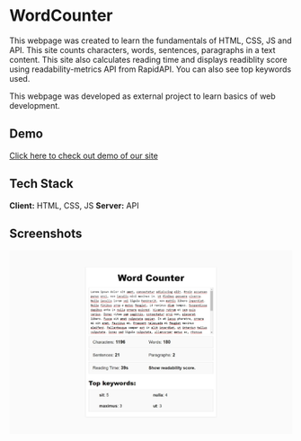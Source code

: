 # WordCounter

This webpage was created to learn the fundamentals of HTML, CSS, JS and API. This site counts characters, words, sentences, paragraphs in a text content. This site also calculates reading time and displays readiblity score using readability-metrics API from RapidAPI. You can also see top keywords used. 

This webpage was developed as external project to learn basics of web development.

## Demo

[Click here to check out demo of our site](rawatshruti.github.io/WordCounter/)


## Tech Stack

**Client:** HTML, CSS, JS
**Server:** API

## Screenshots

![Home Page](https://github.com/RawatShruti/images_pvt/blob/main/Word%20Counter%20Screenshots/Word%20Counter.jpeg)
